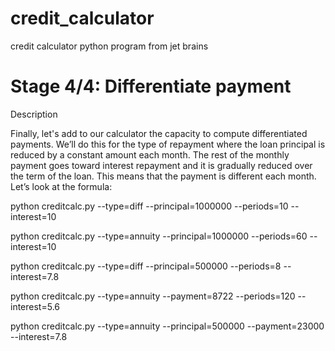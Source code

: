# credit_calculator
credit calculator python program from jet brains

# Stage 4/4: Differentiate payment

Description

Finally, let's add to our calculator the capacity to compute differentiated payments. 
We’ll do this for the type of repayment where the loan principal is reduced by a constant amount each month. 
The rest of the monthly payment goes toward interest repayment and it is gradually reduced over the term of the loan. 
This means that the payment is different each month. Let’s look at the formula:


python creditcalc.py --type=diff --principal=1000000 --periods=10 --interest=10

python creditcalc.py --type=annuity --principal=1000000 --periods=60 --interest=10

python creditcalc.py --type=diff --principal=500000 --periods=8 --interest=7.8

python creditcalc.py --type=annuity --payment=8722 --periods=120 --interest=5.6

python creditcalc.py --type=annuity --principal=500000 --payment=23000 --interest=7.8
